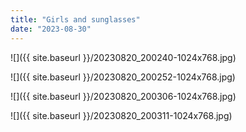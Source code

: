 ```yaml
---
title: "Girls and sunglasses"
date: "2023-08-30"
---
```


![]({{ site.baseurl }}/20230820_200240-1024x768.jpg)

![]({{ site.baseurl }}/20230820_200252-1024x768.jpg)

![]({{ site.baseurl }}/20230820_200306-1024x768.jpg)

![]({{ site.baseurl }}/20230820_200311-1024x768.jpg)
